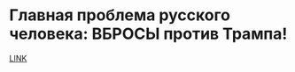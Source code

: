 # Главная проблема русского человека: ВБРОСЫ против Трампа!



[LINK](https://varlamov.ru/4084296.html)